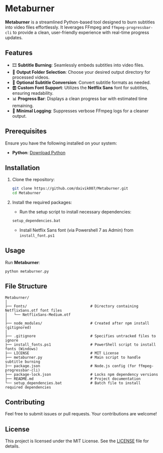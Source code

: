 # Metaburner

**Metaburner** is a streamlined Python-based tool designed to burn subtitles into video files effortlessly. It leverages FFmpeg and `ffmpeg-progressbar-cli` to provide a clean, user-friendly experience with real-time progress updates.

## Features

- 🎞️ **Subtitle Burning**: Seamlessly embeds subtitles into video files.
- 📁 **Output Folder Selection**: Choose your desired output directory for processed videos.
- 🔄 **Optional Subtitle Conversion**: Convert subtitle formats as needed.
- 🆎 **Custom Font Support**: Utilizes the **Netflix Sans** font for subtitles, ensuring readability.
- 📊 **Progress Bar**: Displays a clean progress bar with estimated time remaining.
- 🧹 **Minimal Logging**: Suppresses verbose FFmpeg logs for a cleaner output.

## Prerequisites

Ensure you have the following installed on your system:

- **Python**: [Download Python](https://www.python.org/downloads/)

## Installation

1. Clone the repository:

   ```bash
   git clone https://github.com/daivik007/Metaburner.git
   cd Metaburner
   ```

2. Install the required packages:

   - Run the setup script to install necessary dependencies:

   ```bash
   setup_dependencies.bat
   ```

   - Install Netflix Sans font (via Powershell 7 as Admin) from `install_font.ps1`

## Usage

Run **Metaburner**:

```
python metaburner.py
```

## File Structure

```
Metaburner/
│
├── Fonts/                             # Directory containing NetflixSans.otf font files
│   └── NetflixSans-Medium.otf
│
├── node_modules/                      # Created after npm install (gitignored)
│
├── .gitignore                         # Specifies untracked files to ignore
├── install_fonts.ps1                  # PowerShell script to install fonts (Windows)
├── LICENSE                            # MIT License
├── metaburner.py                      # Main script to handle subtitle burning
├── package.json                       # Node.js config (for ffmpeg-progressbar-cli)
├── package-lock.json                  # Locks npm dependency versions
├── README.md                          # Project documentation
└── setup_dependencies.bat             # Batch file to install required dependencies
```

## Contributing

Feel free to submit issues or pull requests. Your contributions are welcome!

## License

This project is licensed under the MIT License. See the [LICENSE](LICENSE) file for details.

